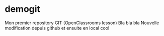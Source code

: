 # demogit
Mon premier repository GIT (OpenClassrooms lesson)
Bla bla bla
Nouvelle modification depuis github
et ensuite en local
cool

